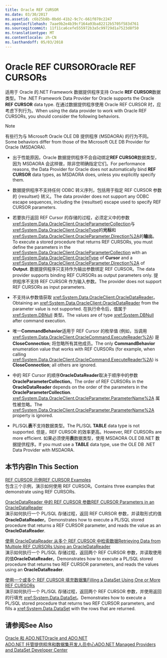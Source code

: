 ```yaml
---
title: Oracle REF CURSOR
ms.date: 03/30/2017
ms.assetid: c6b25b8b-0bdd-41b2-9c7c-661f070c2247
ms.openlocfilehash: 7aae9b2e4b39cf164a93ba82212b5705f583d761
ms.sourcegitcommit: 11f11ca6cefe555972b3a5c99729d1a7523d8f50
ms.translationtype: MT
ms.contentlocale: zh-CN
ms.lasthandoff: 05/03/2018
---
```

# <a name="oracle-ref-cursors"></a><span data-ttu-id="ac1ef-102">Oracle REF CURSOR</span><span class="sxs-lookup"><span data-stu-id="ac1ef-102">Oracle REF CURSORs</span></span>
<span data-ttu-id="ac1ef-103">适用于 Oracle 的.NET Framework 数据提供程序支持 Oracle **REF CURSOR**数据类型。</span><span class="sxs-lookup"><span data-stu-id="ac1ef-103">The .NET Framework Data Provider for Oracle supports the Oracle **REF CURSOR** data type.</span></span> <span data-ttu-id="ac1ef-104">在通过数据提供程序使用 Oracle REF CURSOR 时，应考虑下列行为。</span><span class="sxs-lookup"><span data-stu-id="ac1ef-104">When using the data provider to work with Oracle REF CURSORs, you should consider the following behaviors.</span></span>  
  
> [!NOTE]
>  <span data-ttu-id="ac1ef-105">有些行为与 Microsoft Oracle OLE DB 提供程序 (MSDAORA) 的行为不同。</span><span class="sxs-lookup"><span data-stu-id="ac1ef-105">Some behaviors differ from those of the Microsoft OLE DB Provider for Oracle (MSDAORA).</span></span>  
  
-   <span data-ttu-id="ac1ef-106">出于性能原因，Oracle 数据提供程序不会自动绑定**REF CURSOR**数据类型，因为 MSDAORA 会这样做，除非您明确指定它们。</span><span class="sxs-lookup"><span data-stu-id="ac1ef-106">For performance reasons, the Data Provider for Oracle does not automatically bind **REF CURSOR** data types, as MSDAORA does, unless you explicitly specify them.</span></span>  
  
-   <span data-ttu-id="ac1ef-107">数据提供程序不支持任何 ODBC 转义序列，包括用于指定 REF CURSOR 参数的 {resultset} 转义。</span><span class="sxs-lookup"><span data-stu-id="ac1ef-107">The data provider does not support any ODBC escape sequences, including the {resultset} escape used to specify REF CURSOR parameters.</span></span>  
  
-   <span data-ttu-id="ac1ef-108">若要执行返回 REF Cursor 的存储的过程，必须定义中的参数<xref:System.Data.OracleClient.OracleParameterCollection>与<xref:System.Data.OracleClient.OracleType>的**光标**和<xref:System.Data.OracleClient.OracleParameter.Direction%2A>的**输出**。</span><span class="sxs-lookup"><span data-stu-id="ac1ef-108">To execute a stored procedure that returns REF CURSORs, you must define the parameters in the <xref:System.Data.OracleClient.OracleParameterCollection> with an <xref:System.Data.OracleClient.OracleType> of **Cursor** and a <xref:System.Data.OracleClient.OracleParameter.Direction%2A> of **Output**.</span></span> <span data-ttu-id="ac1ef-109">数据提供程序只支持作为输出参数绑定 REF CURSOR。</span><span class="sxs-lookup"><span data-stu-id="ac1ef-109">The data provider supports binding REF CURSORs as output parameters only.</span></span> <span data-ttu-id="ac1ef-110">提供程序不支持 REF CURSOR 作为输入参数。</span><span class="sxs-lookup"><span data-stu-id="ac1ef-110">The provider does not support REF CURSORs as input parameters.</span></span>  
  
-   <span data-ttu-id="ac1ef-111">不支持从参数值获取 <xref:System.Data.OracleClient.OracleDataReader>。</span><span class="sxs-lookup"><span data-stu-id="ac1ef-111">Obtaining an <xref:System.Data.OracleClient.OracleDataReader> from the parameter value is not supported.</span></span> <span data-ttu-id="ac1ef-112">在执行命令后，值属于 <xref:System.DBNull> 类型。</span><span class="sxs-lookup"><span data-stu-id="ac1ef-112">The values are of type <xref:System.DBNull> after command execution.</span></span>  
  
-   <span data-ttu-id="ac1ef-113">唯一**CommandBehavior**适用于 REF Cursor 的枚举值 (例如，当调用<xref:System.Data.OracleClient.OracleCommand.ExecuteReader%2A>) 是**CloseConnection**; 将忽略所有其他成员。</span><span class="sxs-lookup"><span data-stu-id="ac1ef-113">The only **CommandBehavior** enumeration value that works with REF CURSORs (for example, when calling <xref:System.Data.OracleClient.OracleCommand.ExecuteReader%2A>) is **CloseConnection**; all others are ignored.</span></span>  
  
-   <span data-ttu-id="ac1ef-114">中的 REF Cursor 的顺序**OracleDataReader**取决于顺序中的参数**OracleParameterCollection**。</span><span class="sxs-lookup"><span data-stu-id="ac1ef-114">The order of REF CURSORs in the **OracleDataReader** depends on the order of the parameters in the **OracleParameterCollection**.</span></span> <span data-ttu-id="ac1ef-115"><xref:System.Data.OracleClient.OracleParameter.ParameterName%2A> 属性被忽略。</span><span class="sxs-lookup"><span data-stu-id="ac1ef-115">The <xref:System.Data.OracleClient.OracleParameter.ParameterName%2A> property is ignored.</span></span>  
  
-   <span data-ttu-id="ac1ef-116">PL/SQL**表**不支持数据类型。</span><span class="sxs-lookup"><span data-stu-id="ac1ef-116">The PL/SQL **TABLE** data type is not supported.</span></span> <span data-ttu-id="ac1ef-117">但是，REF CURSOR 的效率更高。</span><span class="sxs-lookup"><span data-stu-id="ac1ef-117">However, REF CURSORs are more efficient.</span></span> <span data-ttu-id="ac1ef-118">如果必须使用**表**数据类型，使用 MSDAORA OLE DB.NET 数据提供程序。</span><span class="sxs-lookup"><span data-stu-id="ac1ef-118">If you must use a **TABLE** data type, use the OLE DB .NET Data Provider with MSDAORA.</span></span>  
  
## <a name="in-this-section"></a><span data-ttu-id="ac1ef-119">本节内容</span><span class="sxs-lookup"><span data-stu-id="ac1ef-119">In This Section</span></span>  
 [<span data-ttu-id="ac1ef-120">REF CURSOR 示例</span><span class="sxs-lookup"><span data-stu-id="ac1ef-120">REF CURSOR Examples</span></span>](../../../../docs/framework/data/adonet/ref-cursor-examples.md)  
 <span data-ttu-id="ac1ef-121">包含三个示例，演示如何使用 REF CURSOR。</span><span class="sxs-lookup"><span data-stu-id="ac1ef-121">Contains three examples that demonstrate using REF CURSORs.</span></span>  
  
 [<span data-ttu-id="ac1ef-122">OracleDataReader 中的 REF CURSOR 参数</span><span class="sxs-lookup"><span data-stu-id="ac1ef-122">REF CURSOR Parameters in an OracleDataReader</span></span>](../../../../docs/framework/data/adonet/ref-cursor-parameters-in-an-oracledatareader.md)  
 <span data-ttu-id="ac1ef-123">演示如何执行一个 PL/SQL 存储过程，返回 REF CURSOR 参数，并读取形式的值**OracleDataReader**。</span><span class="sxs-lookup"><span data-stu-id="ac1ef-123">Demonstrates how to execute a PL/SQL stored procedure that returns a REF CURSOR parameter, and reads the value as an **OracleDataReader**.</span></span>  
  
 [<span data-ttu-id="ac1ef-124">使用 OracleDataReader 从多个 REF CURSOR 中检索数据</span><span class="sxs-lookup"><span data-stu-id="ac1ef-124">Retrieving Data from Multiple REF CURSORs Using an OracleDataReader</span></span>](../../../../docs/framework/data/adonet/retrieving-data-from-multiple-ref-cursors.md)  
 <span data-ttu-id="ac1ef-125">演示如何执行一个 PL/SQL 存储过程，返回两个 REF CURSOR 参数，并读取使用的值**OracleDataReader**。</span><span class="sxs-lookup"><span data-stu-id="ac1ef-125">Demonstrates how to execute a PL/SQL stored procedure that returns two REF CURSOR parameters, and reads the values using an **OracleDataReader**.</span></span>  
  
 [<span data-ttu-id="ac1ef-126">使用一个或多个 REF CURSOR 填充数据集</span><span class="sxs-lookup"><span data-stu-id="ac1ef-126">Filling a DataSet Using One or More REF CURSORs</span></span>](../../../../docs/framework/data/adonet/filling-a-dataset-using-one-or-more-ref-cursors.md)  
 <span data-ttu-id="ac1ef-127">演示如何执行一个 PL/SQL 存储过程，返回两个 REF CURSOR 参数，并使用返回的行填充 <xref:System.Data.DataSet>。</span><span class="sxs-lookup"><span data-stu-id="ac1ef-127">Demonstrates how to execute a PL/SQL stored procedure that returns two REF CURSOR parameters, and fills a <xref:System.Data.DataSet> with the rows that are returned.</span></span>  
  
## <a name="see-also"></a><span data-ttu-id="ac1ef-128">请参阅</span><span class="sxs-lookup"><span data-stu-id="ac1ef-128">See Also</span></span>  
 [<span data-ttu-id="ac1ef-129">Oracle 和 ADO.NET</span><span class="sxs-lookup"><span data-stu-id="ac1ef-129">Oracle and ADO.NET</span></span>](../../../../docs/framework/data/adonet/oracle-and-adonet.md)  
 [<span data-ttu-id="ac1ef-130">ADO.NET 托管提供程序和数据集开发人员中心</span><span class="sxs-lookup"><span data-stu-id="ac1ef-130">ADO.NET Managed Providers and DataSet Developer Center</span></span>](http://go.microsoft.com/fwlink/?LinkId=217917)
